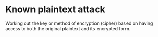 # Known plaintext attack

Working out the key or method of encryption (cipher) based on having access to both the original plaintext and its encrypted form.
